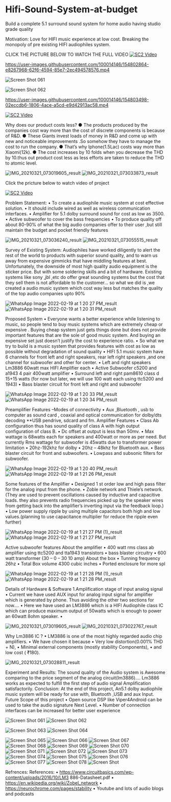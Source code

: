 # Hifi-Sound-System-at-budget
Build a complete 5.1 surround sound system for home audio having studio grade quality

Motivation:
Love for HIFI music experience at low cost.
Breaking the monopoly of pre existing HIFI audiophiles system.



CLICK THE PICTURE BELOW TO WATCH THE FULL VIDEO
[![SC2 Video](https://user-images.githubusercontent.com/100014146/154802311-63925973-05fa-412f-b3fe-deca313d6d4c.jpeg)](https://drive.google.com/file/d/16l0J5DQ1uzBBEm99hrkmfnhNEvAfjHYx/view?usp=sharing)


https://user-images.githubusercontent.com/100014146/154802864-e8267968-62f6-4594-85e7-2ec494578576.mp4 


![Screen Shot 061](https://user-images.githubusercontent.com/100014146/154802769-05f5d539-df0d-4cf3-9e48-a5ca6c1e88c9.PNG)



![Screen Shot 062](https://user-images.githubusercontent.com/100014146/154802774-b45fa031-3ee2-4cd5-a172-e2620c30344a.PNG)



https://user-images.githubusercontent.com/100014146/154803498-02eccdb6-1806-4ace-a5cd-e9d42913ac58.mp4

[![SC2 Video](https://user-images.githubusercontent.com/100014146/154827493-7eb0cddd-dcc5-43a4-bfa5-9e2d5e9529e6.jpg)](https://drive.google.com/file/d/1z3wYSlg0_qgSVuzc-_Vz4lBJDxSQPRe2/view?usp=sharing)



Why does our product costs less?
● The products produced by the companies cost way more
than the cost of discrete components is because of R&D.
● These Giants invest loads of money in R&D and come up
with new and noticeable improvements .So somehow they
have to manage the cost to run the company.
● That’s why Iphone(1.5Lac) costs way more than
Xiaomi(12k).
● The cost increases by 10 folds when you decrease the THD
by 10.thus out product cost less as less efforts are taken to
reduce the THD to atomic level.




![IMG_20210321_073019605_result](https://user-images.githubusercontent.com/100014146/154827487-b25e276f-a54a-43bb-ac94-ec6d45efedc4.jpg)
![IMG_20210321_073033873_result](https://user-images.githubusercontent.com/100014146/154827491-711677b1-e4d5-413c-9e72-81fdd460935b.jpg)



Click the pricture below to watch video of project


[![SC2 Video](https://user-images.githubusercontent.com/100014146/154827492-a299390b-7686-4188-9123-1803141966b7.jpg)](https://drive.google.com/file/d/1kWhZcxW8vdMDsVCI84ydJlivkNv8aohw/view?usp=sharing)



Problem Statement:
• To create a audiophile music system at cost effective solution.
• It should include wired as well as wireless communication
interfaces.
• Amplifier for 5.1 dolby surround sound for cost as low as 3500.
• Active subwoofer to cover the bass frequencies
• To produce quality off about 80-90% of what the big audio
companies offer to their user ,but still maintain the budget and
pocket friendly features



![IMG_20210321_073036240_result](https://user-images.githubusercontent.com/100014146/154827492-a299390b-7686-4188-9123-1803141966b7.jpg)
![IMG_20210321_073055515_result](https://user-images.githubusercontent.com/100014146/154827493-7eb0cddd-dcc5-43a4-bfa5-9e2d5e9529e6.jpg)


Survey of Existing System:
Audiophiles have worked diligently to alert the rest of the world to products
with superior sound quality, and to warn us away from expensive gimmicks
that have middling features at best.
Unfortunately, the downside of most high quality audio equipment is the
sticker price. But with some soldering skills and a bit of hardware.
Existing systems like sony ,jbl ,etc do offer great sounding systems but the
cost that they sell them is not affordable to the customer… so what we did
is ,we created a audio music system which cost way less but matches the
quality of the top audio companies upto 90%




![WhatsApp Image 2022-02-19 at 1 20 27 PM_result](https://user-images.githubusercontent.com/100014146/154827494-f84e7163-f37c-4f50-a50f-cb782ce1011e.jpg)
![WhatsApp Image 2022-02-19 at 1 20 31 PM_result](https://user-images.githubusercontent.com/100014146/154827496-635b0015-e76b-4b49-ad7a-cea09927c724.jpg)


Proposed System
• Everyone wants a better experience while listening to music, so
people tend to buy music systems which are extremely cheap or
expensive . Buying cheap system just gets things done but does not
provide important features that are the sole of good music system.
And buying an expensive set just doesn’t justify the cost to
experience ratio.
• So what we try to build is a music system that provides features
with cost as low as possible without degradation of sound quality
• HIFI 5.1 music system have 6 channels for front left and right
speakers, rear left right speakers ,and one channel for subwoofer
and other for center.
• Left and right speakers Lm3886 60watt max HIFI Amplifier each
• Active Subwoofer c5200 and a1943 4 pair 400watt amplifier
• Surround left and right pam8610 class d 15+15 watts (for now
but later, we will use 100 watt each using ttc5200 and 1943)
• Bass blaster circuit for front left and right and subwoofer


![WhatsApp Image 2022-02-19 at 1 20 33 PM_result](https://user-images.githubusercontent.com/100014146/154827497-7de89a17-f75d-4cd8-adde-4f0a488d784f.jpg)
![WhatsApp Image 2022-02-19 at 1 20 34 PM_result](https://user-images.githubusercontent.com/100014146/154827498-4de0f36d-06b8-42a5-9b3e-ebf764c7ca7d.jpg)

Preamplifier Features –Modes of connectivity
• Aux ,Bluetooth , usb to computer as sound card , coaxial and
optical communication for dolby/dts decoding **USB pendrive,
sdcard and fm.
Amplifier Features
• Class Ab configuration thus has sound quality of class A with high
output configuration of class B.
• Dc offset at output is less than 50mv.
• Max wattage is 68watts each for speakers and 400watt or more
as per need. But currently Rms wattage for subwoofer is 45watts
due to transformer power limitation
• 20hz-192khz for dolby
• 20hz – 48khz for Bluetooth aux.
• Bass blaster circuit for front and subwoofers.
• Lowpass and subsonic filters for subwoofer.



![WhatsApp Image 2022-02-19 at 1 20 40 PM_result](https://user-images.githubusercontent.com/100014146/154827499-288c34fe-7fa2-4bd0-9cc5-2e20c5d55909.jpg)
![WhatsApp Image 2022-02-19 at 1 21 26 PM_result](https://user-images.githubusercontent.com/100014146/154827500-0099d61a-87cd-4738-aa15-3cd77ac20d78.jpg)


Some features of the Amplifier
• Designed 1
st order low and high pass filter for the analog input
from the phone.
• Zoble network and Thiele’s network.
(They are used to prevent oscillations caused by inductive and capacitive
loads. they also prevents radio frequencies picked up by the speaker
wires from getting back into the amplifier’s inverting input via the
feedback loop.)
• Low power supply ripple by using multiple capacitors both high
and low values.(planning to use capacitance multiplier for reduce
the ripple even further)


![WhatsApp Image 2022-02-19 at 1 21 27 PM (1)_result](https://user-images.githubusercontent.com/100014146/154827502-a97e8551-c92b-4c84-a132-cd00e2410e20.jpg)
![WhatsApp Image 2022-02-19 at 1 21 27 PM_result](https://user-images.githubusercontent.com/100014146/154827503-3bb693be-d823-4263-a61b-11213a4ffcbe.jpg)



Active subwoofer features
About the amplifier
• 400 watt rms class ab amplifier using ttc5200 and tta1943
transistors
• bass blaster circuitry
• 600 watt transformer (30 – 0 – 30 10 amp)
About the box
• Tunning frequency 26hz
• Total Box volume 4300 cubic inches
• Ported enclosure for more spl




![WhatsApp Image 2022-02-19 at 1 21 28 PM (1)_result](https://user-images.githubusercontent.com/100014146/154827504-0138199f-9f25-4d34-b3a5-272761a8cfb6.jpg)
![WhatsApp Image 2022-02-19 at 1 21 28 PM_result](https://user-images.githubusercontent.com/100014146/154827505-48586fb4-9e37-4007-872d-1d34cc0378c7.jpg)


Details of Hardware & Software
1.Amplification stage of input analog signal
• Current we have used AUX input for analog input signal for
amplifier which is generated by phone. Thus avoiding the other
two sections for now….
• Here we have used an LM3886 which is a HIFI Audiophile class IC
which can produce maximum output of 50watts which is enough
to power an 60watt 8ohm speaker.
•



![IMG_20210321_073019605_result](https://user-images.githubusercontent.com/100014146/154827506-f6022526-6a78-4b91-9f1b-9bc9ecf48c00.jpg)
![IMG_20210321_073022767_result](https://user-images.githubusercontent.com/100014146/154827507-9b0f6db8-5a4a-4e6d-a0a8-1d94cd95aa4f.jpg)



Why Lm3886 IC ?
• LM3886 is one of the most highly regarded audio chip amplifiers.
• We have chosen it because
• Very low distortion(0.001% THD + N),
• Minimal external components (mostly stability Components),
• and low cost ( ₹180).


![IMG_20210321_073028811_result](https://user-images.githubusercontent.com/100014146/154827508-96a16aed-1390-41bf-b964-8f0884aca71f.jpg)


Experiment and Results:
The sound quality of the Audio system is Awesome comparing to the
price segment of the analog circuit(lm3886)….
Lm3886 works as expected to fulfill the first step of audio signal
Amplification satisfactorily.
Conclusion:
At the end of this project, An5.1 dolby audiophile music system will
be ready for use with, Bluetooth ,USB and aux Input.
Future Scope of this project
• Open source DSP like Viper4Android can be used to take the audio
signature Next Level.
• Number of connection interfaces can be increased for better user
experience




![Screen Shot 061](https://user-images.githubusercontent.com/100014146/154802769-05f5d539-df0d-4cf3-9e48-a5ca6c1e88c9.PNG)
![Screen Shot 062](https://user-images.githubusercontent.com/100014146/154802774-b45fa031-3ee2-4cd5-a172-e2620c30344a.PNG)

![Screen Shot 063](https://user-images.githubusercontent.com/100014146/154802778-d4b2744d-6a39-4d36-9635-5354fdd29b05.PNG)
![Screen Shot 064](https://user-images.githubusercontent.com/100014146/154802781-39b632cf-bf13-4c24-bdd0-c941ae93f9a7.PNG)

![Screen Shot 065](https://user-images.githubusercontent.com/100014146/154802783-dfabcc67-5c76-4c51-9562-fadd0ac51cdd.PNG)
![Screen Shot 066](https://user-images.githubusercontent.com/100014146/154802787-1b663b93-bfb6-4ee5-afc9-243e002ac614.PNG)
![Screen Shot 067](https://user-images.githubusercontent.com/100014146/154802791-945e15f8-0781-46a9-bc37-34439c0bba4d.PNG)
![Screen Shot 068](https://user-images.githubusercontent.com/100014146/154802793-4631e96b-0865-443e-b62c-d5101097d9c7.PNG)
![Screen Shot 069](https://user-images.githubusercontent.com/100014146/154802796-6c716fd1-872f-4d02-84c5-3b670ee86d91.PNG)
![Screen Shot 070](https://user-images.githubusercontent.com/100014146/154802799-ae282ab1-3519-4d47-9cda-a109b927b0a9.PNG)
![Screen Shot 071](https://user-images.githubusercontent.com/100014146/154802802-b20e7cb5-83cc-41ac-a20f-8a1a3c3a6425.PNG)
![Screen Shot 072](https://user-images.githubusercontent.com/100014146/154802810-65e9096a-0aa7-49a9-a510-6f6692ce635b.PNG)
![Screen Shot 073](https://user-images.githubusercontent.com/100014146/154802811-bbea5378-81c6-48fd-8cfc-535fad255ff3.PNG)
![Screen Shot 074](https://user-images.githubusercontent.com/100014146/154802812-e513a9d4-c220-4ff9-9227-7ecff787655d.PNG)
![Screen Shot 075](https://user-images.githubusercontent.com/100014146/154802814-c93b774e-8e21-4902-8056-301585e34928.PNG)
![Screen Shot 076](https://user-images.githubusercontent.com/100014146/154802816-17fc7f71-fb23-415d-a622-2fe43e832751.PNG)
![Screen Shot 077](https://user-images.githubusercontent.com/100014146/154802818-e3e67bd1-3773-49cd-87f7-f4191c603628.PNG)
![Screen Shot 078](https://user-images.githubusercontent.com/100014146/154802822-03950199-e192-4fef-8d00-a0dd3edd4546.PNG)
![Screen Shot](https://user-images.githubusercontent.com/100014146/154802825-4fb29b0a-a8fd-445c-8d96-5d777dc2b6dd.JPG)



Refrences:
References:
• https://www.circuitbasics.com/wp-content/uploads/2016/10/LM3
886-Datasheet.pdf
• https://en.wikipedia.org/wiki/Zobel_network
• https://neurochrome.com/pages/stability
• Youtube and lots of audio blogs and podcasts


